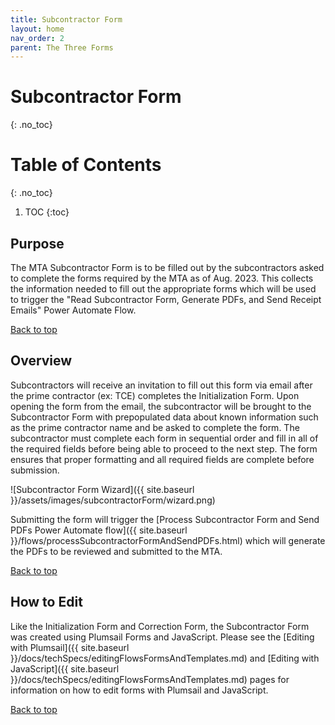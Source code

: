 ```yaml
---
title: Subcontractor Form
layout: home
nav_order: 2
parent: The Three Forms
---
```


# Subcontractor Form
{: .no_toc}

# Table of Contents 
{: .no_toc}

1. TOC
{:toc}

## Purpose 

The MTA Subcontractor Form is to be filled out by the subcontractors asked to complete the forms required by the MTA as of Aug. 2023. This collects the information needed to fill out the appropriate forms which will be used to trigger the "Read Subcontractor Form, Generate PDFs, and Send Receipt Emails" Power Automate Flow. 

[Back to top](#top)

## Overview 

Subcontractors will receive an invitation to fill out this form via email after the prime contractor (ex: TCE) completes the Initialization Form. Upon opening the form from the email, the subcontractor will be brought to the Subcontractor Form with prepopulated data about known information such as the prime contractor name and be asked to complete the form. The subcontractor must complete each form in sequential order and fill in all of the required fields before being able to proceed to the next step. The form ensures that proper formatting and all required fields are complete before submission.

![Subcontractor Form Wizard]({{ site.baseurl }}/assets/images/subcontractorForm/wizard.png)

Submitting the form will trigger the [Process Subcontractor Form and Send PDFs Power Automate flow]({{ site.baseurl }}/flows/processSubcontractorFormAndSendPDFs.html) which will generate the PDFs to be reviewed and submitted to the MTA.

[Back to top](#top)

## How to Edit 

Like the Initialization Form and Correction Form, the Subcontractor Form was created using Plumsail Forms and JavaScript. Please see the [Editing with Plumsail]({{ site.baseurl }}/docs/techSpecs/editingFlowsFormsAndTemplates.md) and [Editing with JavaScript]({{ site.baseurl }}/docs/techSpecs/editingFlowsFormsAndTemplates.md) pages for information on how to edit forms with Plumsail and JavaScript.

[Back to top](#top)
